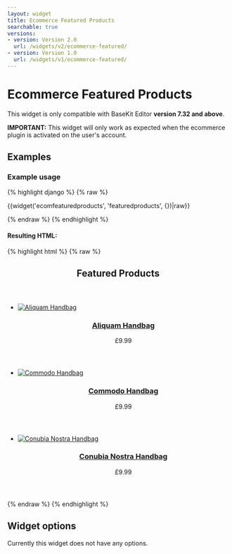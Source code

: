 ```yaml
---
layout: widget
title: Ecommerce Featured Products
searchable: true
versions:
- version: Version 2.0
  url: /widgets/v2/ecommerce-featured/
- version: Version 1.0
  url: /widgets/v1/ecommerce-featured/
---
```


# Ecommerce Featured Products

This widget is only compatible with BaseKit Editor **version 7.32 and above**.

**IMPORTANT:** This widget will only work as expected when the ecommerce plugin is activated on the user's account.

## Examples

### Example usage

{% highlight django %}
{% raw %}

{{widget('ecomfeaturedproducts', 'featuredproducts', {})|raw}}

{% endraw %}
{% endhighlight %}

#### Resulting HTML:

{% highlight html %}
{% raw %}

<div id="page-zones__main-widgets__ecomfeaturedproductsWidget" data-name="ecomfeaturedproducts" class="widget  widget--zone-widget">
  <div class="bk-ecomfeaturedproducts  ecomfeaturedproducts  widget__ecomfeaturedproducts">
    <section class="listing-section  listing-section--featured  ecomfeaturedproducts__listing-section">
      <header class="listing-header  ecomfeaturedproducts__listing-header">
        <h2 class="listing-title  ecomfeaturedproducts__listing-title">Featured Products</h2>
      </header>
      <div class="listing-body  ecomfeaturedproducts__listing-body  even products-6">
        <ul class="product-list  ecomfeaturedproducts__product-list">
          <li class="product-item  ecomfeaturedproducts__product-item">
            <article class="product-item-article  ecomfeaturedproducts__product-item-article">
              <div class="product-item-image  ecomfeaturedproducts__product-item-image">
                <a class="image-link  ecomfeaturedproducts__image-link" href="/store/product/" style="background-image:url('//placehold.it/2250x800')">
                  <img class="image  image--thumb  ecomfeaturedproducts__image" src="//placehold.it/2250x800" alt="Aliquam Handbag">
                </a>
              </div>
              <header class="product-item-details  ecomfeaturedproducts__product-content">
                <h3 class="product-item-title  ecomfeaturedproducts__product-item-title">
                  <a class="title-link  ecomfeaturedproducts__title-link" href="/store/product/">Aliquam Handbag</a>
                </h3>
                <p class="product-item-price  ecomfeaturedproducts__product-item-price">£9.99</p>
              </header>
            </article>
          </li>
          <li class="product-item  ecomfeaturedproducts__product-item">
            <article class="product-item-article  ecomfeaturedproducts__product-item-article">
              <div class="product-item-image  ecomfeaturedproducts__product-item-image">
                <a class="image-link  ecomfeaturedproducts__image-link" href="/store/product/" style="background-image:url('//placehold.it/300x100')">
                <img class="image  image--thumb  ecomfeaturedproducts__image" src="//placehold.it/300x100" alt="Commodo Handbag">
                </a>
              </div>
              <header class="product-item-details  ecomfeaturedproducts__product-content">
                <h3 class="product-item-title  ecomfeaturedproducts__product-item-title">
                  <a class="title-link  ecomfeaturedproducts__title-link" href="/store/product/">Commodo Handbag</a>
                </h3>
                <p class="product-item-price  ecomfeaturedproducts__product-item-price">£9.99</p>
              </header>
            </article>
          </li>
          <li class="product-item  ecomfeaturedproducts__product-item">
            <article class="product-item-article  ecomfeaturedproducts__product-item-article">
              <div class="product-item-image  ecomfeaturedproducts__product-item-image">
                <a class="image-link  ecomfeaturedproducts__image-link" href="/store/product/" style="background-image:url('//placehold.it/250x250')">
                <img class="image  image--thumb  ecomfeaturedproducts__image" src="//placehold.it/250x250" alt="Conubia Nostra Handbag">
                </a>
              </div>
              <header class="product-item-details  ecomfeaturedproducts__product-content">
                <h3 class="product-item-title  ecomfeaturedproducts__product-item-title">
                  <a class="title-link  ecomfeaturedproducts__title-link" href="/store/product/">Conubia Nostra Handbag</a>
                </h3>
                <p class="product-item-price  ecomfeaturedproducts__product-item-price">£9.99</p>
              </header>
            </article>
          </li>
        </ul>
      </div>
    </section>
  </div>
</div>

{% endraw %}
{% endhighlight %}

## Widget options

Currently this widget does not have any options.
